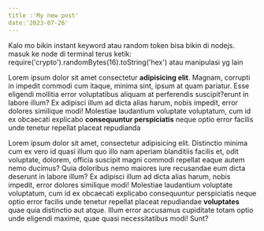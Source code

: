 ```yaml
---
title :'My new post'
date:'2023-07-26'
---
```


Kalo mo bikin instant keyword atau random token bisa bikin di nodejs. masuk ke node di terminal terus ketik:
require('crypto').randomBytes(16).toString('hex') atau manipulasi yg lain

Lorem ipsum dolor sit amet consectetur **adipisicing elit**. Magnam, corrupti in impedit commodi cum itaque, minima sint, ipsum at quam pariatur. Esse eligendi mollitia error voluptatibus aliquam at perferendis suscipit?erunt in labore illum? Ex adipisci illum ad dicta alias harum, nobis impedit, error dolores similique modi! Molestiae laudantium voluptate voluptatum, cum id ex obcaecati explicabo **consequuntur perspiciatis** neque optio error facilis unde tenetur repellat placeat repudianda

Lorem ipsum dolor sit amet, consectetur adipisicing elit. Distinctio minima cum ex vero id quasi illum quo illo nam aperiam blanditiis facilis et, odit voluptate, dolorem, officia suscipit magni commodi repellat eaque autem nemo ducimus? Quia doloribus nemo maiores iure recusandae eum dicta deserunt in labore illum? Ex adipisci illum ad dicta alias harum, nobis impedit, error dolores similique modi! Molestiae laudantium voluptate voluptatum, cum id ex obcaecati explicabo consequuntur perspiciatis neque optio error facilis unde tenetur repellat placeat repudiandae **voluptates** quae quia distinctio aut atque. Illum error accusamus cupiditate totam optio unde eligendi maxime, quae quasi necessitatibus modi! Sunt?
